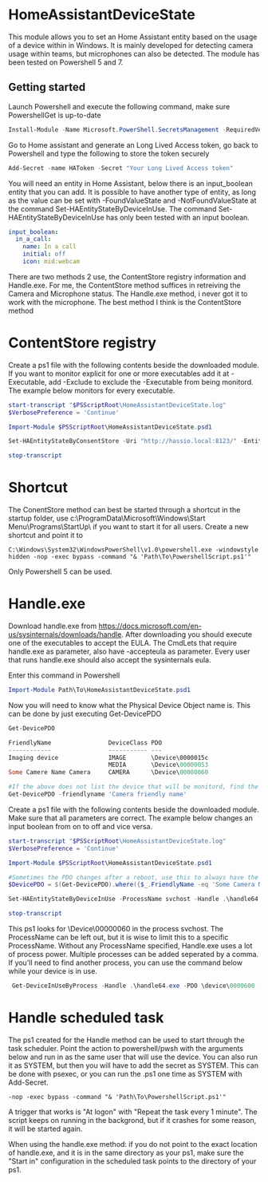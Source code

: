 # HomeAssistantDeviceState
This module allows you to set an Home Assistant entity based on the usage of a device within in Windows. It is mainly developed for detecting camera usage within teams, but microphones can also be detected. The module has been tested on Powershell 5 and 7.

## Getting started

Launch Powershell and execute the following command, make sure PowershellGet is up-to-date
```Powershell
Install-Module -Name Microsoft.PowerShell.SecretsManagement -RequiredVersion 0.2.0-alpha1 -AllowPrerelease
```

Go to Home assistant and generate an Long Lived Access token, go back to Powershell and type the following to store the token securely
```Powershell
Add-Secret -name HAToken -Secret "Your Long Lived Access token"
```

You will need an entity in Home Assistant, below there is an input_boolean entity that you can add. It is possible to have another type of entity, as long as the value can be set with -FoundValueState and -NotFoundValueState at the command Set-HAEntityStateByDeviceInUse. The command Set-HAEntityStateByDeviceInUse has only been tested with an input boolean.
```yaml
input_boolean:
  in_a_call:
    name: In a call
    initial: off
    icon: mid:webcam
```

There are two methods 2 use, the ContentStore registry information and Handle.exe. For me, the ContentStore method suffices in retreiving the Camera and Microphone status. The Handle.exe method, i never got it to work with the microphone. The best method I think is the ContentStore method

# ContentStore registry

Create a ps1 file with the following contents beside the downloaded module. If you want to monitor explicit for one or more executables add it at -Executable, add -Exclude to exclude the -Executable from being monitord. The example below monitors for every executable.

```Powershell
start-transcript "$PSScriptRoot\HomeAssistantDeviceState.log"
$VerbosePreference = 'Continue'

Import-Module $PSScriptRoot\HomeAssistantDeviceState.psd1

Set-HAEntityStateByConsentStore -Uri "http://hassio.local:8123/" -Entity 'input_boolean.in_a_call' -FoundStateValue 'On' -NotFoundStateValue 'Off' -SecretName HAToken -verbose

stop-transcript
```

# Shortcut
The ConentStore method can best be started through a shortcut in the startup folder, use c:\ProgramData\Microsoft\Windows\Start Menu\Programs\StartUp\ if you want to start it for all users. Create a new shortcut and point it to
```
C:\Windows\System32\WindowsPowerShell\v1.0\powershell.exe -windowstyle hidden -nop -exec bypass -command "& 'Path\To\PowershellScript.ps1'"
```
Only Powershell 5 can be used.

# Handle.exe
Download handle.exe from https://docs.microsoft.com/en-us/sysinternals/downloads/handle. After downloading you should execute one of the executables to accept the EULA. The CmdLets that require handle.exe as parameter, also have -accepteula as parameter. Every user that runs handle.exe should also accept the sysinternals eula.

Enter this command in Powershell
```Powershell
Import-Module Path\To\HomeAssistantDeviceState.psd1
```

Now you will need to know what the Physical Device Object name is. This can be done by just executing Get-DevicePDO
```Powershell
Get-DevicePDO

FriendlyName                DeviceClass PDO
------------                ----------- ---
Imaging device              IMAGE       \Device\0000015c
                            MEDIA       \Device\00000053
Some Camere Name Camera     CAMERA      \Device\00000060

#If the above does not list the device that will be monitord, find the friendly name of your camera in Device Manager and try this command
Get-DevicePDO -friendlyname 'Camera friendly name'
```

Create a ps1 file with the following contents beside the downloaded module. Make sure that all parameters are correct. The example below changes an input boolean from on to off and vice versa.

```Powershell
start-transcript "$PSScriptRoot\HomeAssistantDeviceState.log"
$VerbosePreference = 'Continue'

Import-Module $PSScriptRoot\HomeAssistantDeviceState.psd1

#Sometimes the PDO changes after a reboot, use this to always have the right PDO
$DevicePDO = $(Get-DevicePDO).where({$_.FriendlyName -eq 'Some Camera Name' -and $_.DeviceClass -eq 'Camera'})

Set-HAEntityStateByDeviceInUse -ProcessName svchost -Handle .\handle64.exe -PDO $DevicePDO.PDO -Uri "http://hassio.local:8123/" -Entity 'input_boolean.camera' -FoundStateValue 'On' -NotFoundStateValue 'Off' -SecretName HAToken -Loop 10000 -verbose

stop-transcript
```

This ps1 looks for \Device\00000060 in the process svchost. The ProcessName can be left out, but it is wise to limit this to a specific ProcessName. Without any ProcessName specified, Handle.exe uses a lot of process power. Multiple processes can be added seperated by a comma. If you'll need to find another process, you can use the command below while your device is in use.
```Powershell
 Get-DeviceInUseByProcess -Handle .\handle64.exe -PDO \device\0000600 -Verbose
 ```

# Handle scheduled task
The ps1 created for the Handle method can be used to start through the task scheduler. Point the action to powershell/pwsh with the arguments below and run in as the same user that will use the device. You can also run it as SYSTEM, but then you will have to add the secret as SYSTEM. This can be done with psexec, or you can run the .ps1 one time as SYSTEM with Add-Secret.
```
-nop -exec bypass -command "& 'Path\To\PowershellScript.ps1'"
```
A trigger that works is "At logon" with "Repeat the task every 1 minute". The script keeps on running in the backgrond, but if it crashes for some reason, it will be started again.

When using the handle.exe method: if you do not point to the exact location of handle.exe, and it is in the same directory as your ps1, make sure the "Start in" configuration in the scheduled task points to the directory of your ps1.
